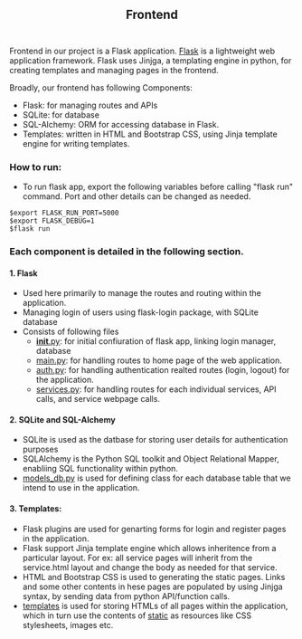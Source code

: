 ## <div align="center">Frontend<br /><br /></div>


Frontend in our project is a Flask application. [Flask]((https://flask.palletsprojects.com/en/1.1.x/)) is a lightweight web application framework. Flask uses Jinjga, a templating engine in python, for creating templates and managing pages in the frontend.

Broadly, our frontend has following Components:
- Flask: for managing routes and APIs
- SQLite: for database
- SQL-Alchemy: ORM for accessing database in Flask.
- Templates: written in HTML and Bootstrap CSS, using Jinja template engine for writing templates.

### How to run:
- To run flask app, export the following variables before calling "flask run" command. Port and other details can be changed as needed.
 ```$export FLASK_APP=frontend
 $export FLASK_RUN_PORT=5000
 $export FLASK_DEBUG=1
 $flask run
 ```
 
### Each component is detailed in the following section.
#### 1. Flask
  - Used here primarily to manage the routes and routing within the application.
  - Managing login of users using flask-login package, with SQLite database
  - Consists of following files
    - [__init__.py](__init__.py): for initial confiuration of flask app, linking login manager, database
    - [main.py](main.py): for handling routes to home page of the web application.
    - [auth.py](auth.py): for handling authentication realted routes (login, logout) for the application.
    - [services.py](services.py): for handling routes for each individual services, API calls, and service webpage calls.

#### 2. SQLite and SQL-Alchemy
  - SQLite is used as the datbase for storing user details for authentication purposes
  - SQLAlchemy is the Python SQL toolkit and Object Relational Mapper, enabliing SQL functionality within python.
  - [models_db.py](models_db.py) is used for defining class for each database table that we intend to use in the application.

#### 3. Templates:
  - Flask plugins are used for genarting forms for login and register pages in the application.
  - Flask support Jinja template engine which allows inheritence from a particular layout. For ex: all service pages will inherit from the service.html layout and change the body as needed for that service.
  - HTML and Bootstrap CSS is used to generating the static pages. Links and some other contents in hese pages are populated by using Jinjga syntax, by sending data from python API/function calls.
  - [templates](templates) is used for storing HTMLs of all pages within the application, which in turn use the contents of [static](static) as resources like CSS stylesheets, images etc.
